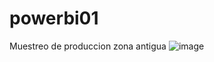 # powerbi01
Muestreo de produccion zona antigua
![image](https://github.com/user-attachments/assets/eb2bfe9d-5ee2-421b-abc0-16a008a2f8be)



